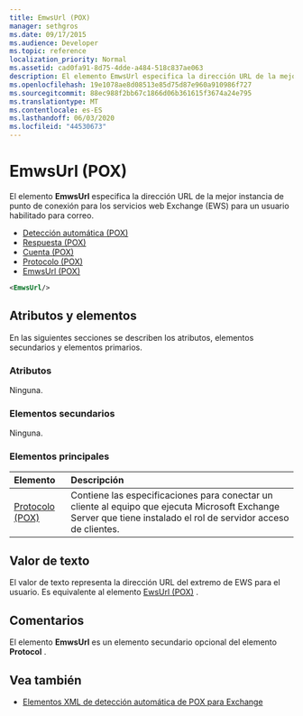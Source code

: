 ```yaml
---
title: EmwsUrl (POX)
manager: sethgros
ms.date: 09/17/2015
ms.audience: Developer
ms.topic: reference
localization_priority: Normal
ms.assetid: cad0fa91-8d75-4dde-a484-518c837ae063
description: El elemento EmwsUrl especifica la dirección URL de la mejor instancia de punto de conexión para los servicios web Exchange (EWS) para un usuario habilitado para correo.
ms.openlocfilehash: 19e1078ae8d08513e85d75d87e960a910986f727
ms.sourcegitcommit: 88ec988f2bb67c1866d06b361615f3674a24e795
ms.translationtype: MT
ms.contentlocale: es-ES
ms.lasthandoff: 06/03/2020
ms.locfileid: "44530673"
---
```

# <a name="emwsurl-pox"></a>EmwsUrl (POX)

El elemento **EmwsUrl** especifica la dirección URL de la mejor instancia de punto de conexión para los servicios web Exchange (EWS) para un usuario habilitado para correo. 
  
- [Detección automática (POX)](autodiscover-pox.md) 
- [Respuesta (POX)](response-pox.md) 
- [Cuenta (POX)](account-pox.md) 
- [Protocolo (POX)](protocol-pox.md) 
- [EmwsUrl (POX)](emwsurl-pox.md)
  
```XML
<EmwsUrl/>
```

## <a name="attributes-and-elements"></a>Atributos y elementos

En las siguientes secciones se describen los atributos, elementos secundarios y elementos primarios.
  
### <a name="attributes"></a>Atributos

Ninguna.
  
### <a name="child-elements"></a>Elementos secundarios

Ninguna.
  
### <a name="parent-elements"></a>Elementos principales

|**Elemento**|**Descripción**|
|:-----|:-----|
|[Protocolo (POX)](protocol-pox.md) <br/> |Contiene las especificaciones para conectar un cliente al equipo que ejecuta Microsoft Exchange Server que tiene instalado el rol de servidor acceso de clientes.  <br/> |
   
## <a name="text-value"></a>Valor de texto

El valor de texto representa la dirección URL del extremo de EWS para el usuario. Es equivalente al elemento [EwsUrl (POX)](ewsurl-pox.md) . 
  
## <a name="remarks"></a>Comentarios

El elemento **EmwsUrl** es un elemento secundario opcional del elemento **Protocol** . 
  
## <a name="see-also"></a>Vea también

- [Elementos XML de detección automática de POX para Exchange](pox-autodiscover-xml-elements-for-exchange.md)

